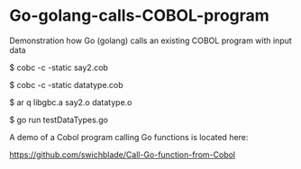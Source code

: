 # Go-golang-calls-COBOL-program
Demonstration how Go (golang) calls an existing COBOL program with input data

$ cobc -c -static say2.cob

$ cobc -c -static datatype.cob

$ ar q libgbc.a say2.o datatype.o

$ go run testDataTypes.go



A demo of a Cobol program calling Go functions is located here:

https://github.com/swichblade/Call-Go-function-from-Cobol
